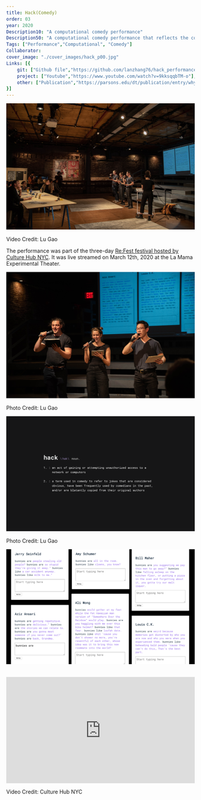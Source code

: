 ```yaml
---
title: Hack(Comedy)
order: 03
year: 2020
Description10: "A computational comedy performance"
Description50: "A computational comedy performance that reflects the condensed themes and identities in the American comedy landscape through a live procedural generation"
Tags: ["Performance","Computational", "Comedy"]
Collaborator:
cover_image: "./cover_images/hack_p00.jpg"
Links: [{
    git: ["Github file","https://github.com/lanzhang76/hack_performance_tool"],
    project: ["Youtube","https://www.youtube.com/watch?v=9kksqqbTM-o"],
    other: ["Publication","https://parsons.edu/dt/publication/entry/why-do-i-hack-comedy/"]
}]
---
```


![hc1](./content_images/hackperf_00.jpg)
<p class="caption">Video Credit: Lu Gao</p>

The performance was part of the three-day [Re:Fest festival hosted by Culture Hub NYC](https://www.culturehub.org/refest-2020). It was live streamed on March 12th, 2020 at the La Mama Experimental Theater.

![hc2](./content_images/hackperf_01.jpg)
<p class="caption">Photo Credit: Lu Gao</p>

![hc3](./content_images/hackperf_02.png)
<p class="caption">Photo Credit: Lu Gao</p>

![hc4](./content_images/hackperf_03.jpg)

<br>

<div style="padding-top: 56.25%; position: relative; overflow: hidden;"><iframe frameborder="0" allowfullscreen="" scrolling="no" allow="autoplay;fullscreen" src="https://onelineplayer.com/player.html?autoplay=false&autopause=false&muted=false&loop=false&url=https%3A%2F%2Fvimeo.com%2F401715029&poster=&time=false&progressBar=false&overlay=true&muteButton=false&fullscreenButton=false&style=light&quality=auto&playButton=false" style="position: absolute; height: 100%; width: 100%; left: 0px; top: 0px;"></iframe></div>

<p class="caption">Video Credit: Culture Hub NYC</p>

